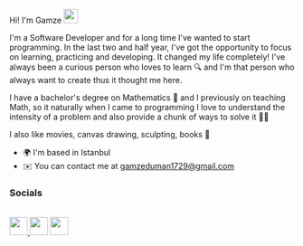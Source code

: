 Hi! I'm Gamze <img src="https://media.giphy.com/media/hvRJCLFzcasrR4ia7z/giphy.gif" width="25px">

I'm a Software Developer and for a long time I've wanted to start programming. In the last two and half year, I've got the opportunity to focus on learning, practicing and developing. It changed my life completely!
I've always been a curious person who loves to learn 🔍 and I'm that person who always want to create thus it thought me here. 

I have a bachelor's degree on Mathematics 🧮 and I previously on teaching Math, so it naturally when I came to programming I love to understand the intensity of a problem and also provide a chunk of ways to solve it 🤟🏻

I also like movies, canvas drawing, sculpting, books 💞

* 🌍  I'm based in Istanbul
* ✉️  You can contact me at [gamzeduman1729@gmail.com](mailto:gamzeduman1729@gmail.com)
  
### Socials

<br>
<a href="https://www.github.com/gamzeduman17" target="_blank" rel="noreferrer"><img src="https://raw.githubusercontent.com/danielcranney/readme-generator/main/public/icons/socials/github-dark.svg" width="32" height="32" />
</a> <a href="https://www.linkedin.com/in/gamzeduman" target="_blank" rel="noreferrer">
<img src="https://raw.githubusercontent.com/danielcranney/readme-generator/main/public/icons/socials/linkedin.svg" width="32" height="32" /></a> 
<img src="https://raw.githubusercontent.com/danielcranney/readme-generator/main/public/icons/socials/medium-dark.svg" width="32" height="32" />


